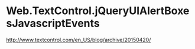 # Web.TextControl.jQueryUIAlertBoxesJavascriptEvents
http://www.textcontrol.com/en_US/blog/archive/20150420/
